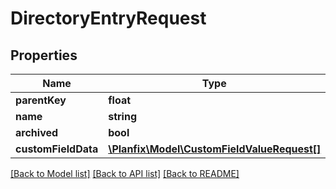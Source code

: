 # DirectoryEntryRequest

## Properties
Name | Type | Description | Notes
------------ | ------------- | ------------- | -------------
**parentKey** | **float** |  | [optional] 
**name** | **string** |  | [optional] 
**archived** | **bool** |  | [optional] 
**customFieldData** | [**\Planfix\Model\CustomFieldValueRequest[]**](CustomFieldValueRequest.md) |  | [optional] 

[[Back to Model list]](../../README.md#documentation-for-models) [[Back to API list]](../../README.md#documentation-for-api-endpoints) [[Back to README]](../../README.md)

